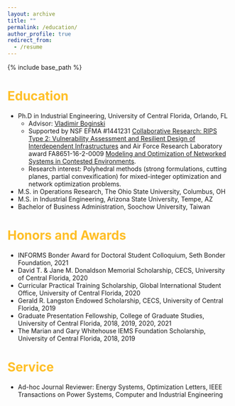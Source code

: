 ```yaml
---
layout: archive
title: ""
permalink: /education/
author_profile: true
redirect_from:
  - /resume
---
```


{% include base_path %}

<span style="color: #FFBF27;">Education</span>
======

* Ph.D in Industrial Engineering, University of Central Florida, Orlando, FL
  * Advisor: [Vladimir Boginski](https://iems.ucf.edu/faculty/vladimir-boginski/)
  * Supported by NSF EFMA #1441231 [Collaborative Research: RIPS Type 2: Vulnerability Assessment and Resilient Design of Interdependent Infrastructures](https://www.nsf.gov/awardsearch/showAward?AWD_ID=1441231) and Air Force Research Laboratory award FA8651-16-2-0009 [Modeling and Optimization of Networked Systems in Contested Environments]().
  * Research interest: Polyhedral methods (strong formulations, cutting planes, partial convexification) for mixed-integer optimization and network optimization problems.
  <!-- * Dissertation: [Mixed-integer Programming Methods for Modeling and Optimization of Cascading Processes in Complex Networked Systems](https://stars.library.ucf.edu/etd2020/987/) -->
* M.S. in Operations Research, The Ohio State University, Columbus, OH
* M.S. in Industrial Engineering, Arizona State University, Tempe, AZ
* Bachelor of Business Administration, Soochow University, Taiwan

<span style="color: #FFBF27;">Honors and Awards</span>
======

* INFORMS Bonder Award for Doctoral Student Colloquium, Seth Bonder Foundation, 2021
* David T. & Jane M. Donaldson Memorial Scholarship, CECS, University of Central Florida, 2020
* Curricular Practical Training Scholarship, Global International Student Office, University of Central Florida, 2020
* Gerald R. Langston Endowed Scholarship, CECS, University of Central Florida, 2019
* Graduate Presentation Fellowship, College of Graduate Studies, University of Central Florida, 2018, 2019, 2020, 2021
* The Marian and Gary Whitehouse IEMS Foundation Scholarship, University of Central Florida, 2018, 2019
  
<span style="color: #FFBF27;">Service</span>
======
* Ad-hoc Journal Reviewer: Energy Systems, Optimization Letters, IEEE Transactions on Power Systems, Computer and Industrial Engineering
